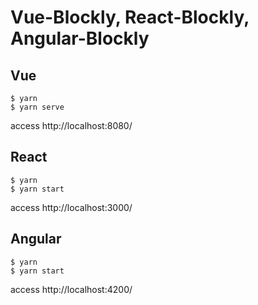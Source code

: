 Vue-Blockly, React-Blockly, Angular-Blockly
===


## Vue
```shell
$ yarn
$ yarn serve
```
access http://localhost:8080/

## React
```shell
$ yarn
$ yarn start
```
access http://localhost:3000/

## Angular
```shell
$ yarn
$ yarn start
```
access http://localhost:4200/

